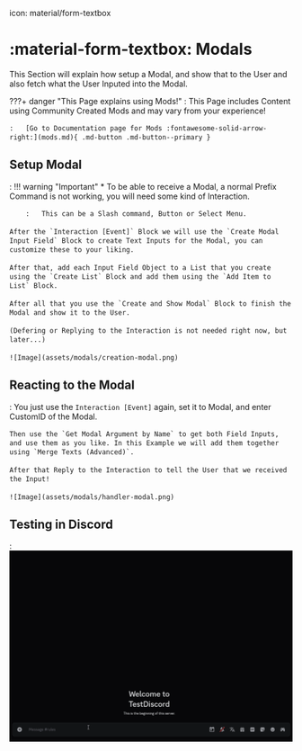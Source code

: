 icon: material/form-textbox

<meta content="Modals - DBB Documentation" property="og:title" />
<meta content="A Modal is a box that appears after a Interaction where the user can fill infos." property="og:description" />
<meta content="https://dbb.software/" property="og:url" />
<meta content="https://raw.githubusercontent.com/XCraftTM/DBBDocs/refs/heads/main/docs/assets/favicon.png" property="og:image" />
<meta content="#292e4a" data-react-helmet="true" name="theme-color" />

# :material-form-textbox: Modals
This Section will explain how setup a Modal, and show that to the User and also fetch what the User Inputed into the Modal.

???+ danger "This Page explains using Mods!"
    :   This Page includes Content using Community Created Mods and may vary from your experience!

    :   [Go to Documentation page for Mods :fontawesome-solid-arrow-right:](mods.md){ .md-button .md-button--primary }

## Setup Modal
:   !!! warning "Important"
        * To be able to receive a Modal, a normal Prefix Command is not working, you will need some kind of Interaction. 
        
        :   This can be a Slash command, Button or Select Menu.  

    After the `Interaction [Event]` Block we will use the `Create Modal Input Field` Block to create Text Inputs for the Modal, you can customize these to your liking.  

    After that, add each Input Field Object to a List that you create using the `Create List` Block and add them using the `Add Item to List` Block.  

    After all that you use the `Create and Show Modal` Block to finish the Modal and show it to the User.  

    (Defering or Replying to the Interaction is not needed right now, but later...)  

    ![Image](assets/modals/creation-modal.png)

## Reacting to the Modal
:   You just use the `Interaction [Event]` again, set it to Modal, and enter CustomID of the Modal.  

    Then use the `Get Modal Argument by Name` to get both Field Inputs, and use them as you like. In this Example we will add them together using `Merge Texts (Advanced)`.  

    After that Reply to the Interaction to tell the User that we received the Input!  

    ![Image](assets/modals/handler-modal.png)

## Testing in Discord

:   ![GIF](assets/modals/testing-in-discord.gif)